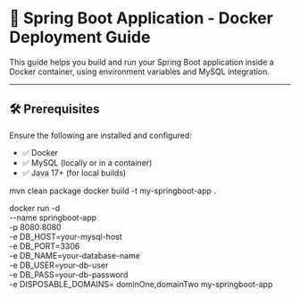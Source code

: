 
# 🚀 Spring Boot Application - Docker Deployment Guide

This guide helps you build and run your Spring Boot application inside a Docker container, using environment variables and MySQL integration.

---

## 🛠️ Prerequisites

Ensure the following are installed and configured:

- ✅ Docker
- ✅ MySQL (locally or in a container)
- ✅ Java 17+ (for local builds)

mvn clean package
docker build -t my-springboot-app .

docker run -d \
  --name springboot-app \
  -p 8080:8080 \
  -e DB_HOST=your-mysql-host \
  -e DB_PORT=3306 \
  -e DB_NAME=your-database-name \
  -e DB_USER=your-db-user \
  -e DB_PASS=your-db-password \
  -e DISPOSABLE_DOMAINS= dominOne,domainTwo
  my-springboot-app
